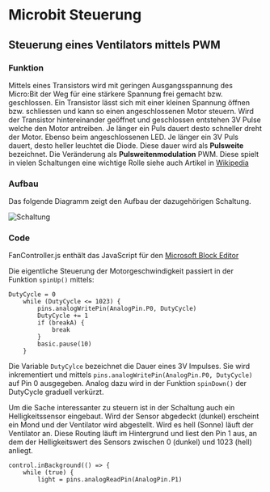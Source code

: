 # Microbit Steuerung
## Steuerung eines Ventilators mittels PWM

### Funktion

Mittels eines Transistors wird mit geringen Ausgangsspannung des Micro:Bit der Weg für eine stärkere Spannung frei gemacht bzw. geschlossen. Ein Transistor lässt sich mit einer kleinen Spannung öffnen bzw. schliessen und kann so einen angeschlossenen Motor steuern. Wird der Transistor hintereinander geöffnet und geschlossen entstehen 3V Pulse welche den Motor antreiben. Je länger ein Puls dauert desto schneller dreht der Motor. Ebenso beim angeschlossenen LED. Je länger ein 3V Puls dauert, desto heller leuchtet die Diode.
Diese dauer wird als **Pulsweite** bezeichnet. Die Veränderung als **Pulsweitenmodulation** PWM.
Diese spielt in vielen Schaltungen eine wichtige Rolle siehe auch Artikel in [Wikipedia](https://de.wikipedia.org/wiki/Pulsweitenmodulation)

### Aufbau
Das folgende Diagramm zeigt den Aufbau der dazugehörigen Schaltung.

![Schaltung](images/FanControlWiring_Steckplatine.png)

### Code

FanController.js enthält das JavaScript für den [Microsoft Block Editor](https://makecode.microbit.org/)

Die eigentliche Steuerung der Motorgeschwindigkeit passiert in der Funktion `spinUp()` mittels:
```
DutyCycle = 0
    while (DutyCycle <= 1023) {
        pins.analogWritePin(AnalogPin.P0, DutyCycle)
        DutyCycle += 1
        if (breakA) {
            break
        }
        basic.pause(10)
    }
```
Die Variable `DutyCylce` bezeichnet die Dauer eines 3V Impulses. Sie wird inkrementiert und mittels `pins.analogWritePin(AnalogPin.P0, DutyCycle)` auf Pin 0 ausgegeben.
Analog dazu wird in der Funktion `spinDown()` der DutyCycle graduell verkürzt.

Um die Sache interessanter zu steuern ist in der Schaltung auch ein Helligkeitssensor eingebaut. Wird der Sensor abgedeckt (dunkel) erscheint ein Mond und der Ventilator wird abgestellt. Wird es hell (Sonne) läuft der Ventilator an.
Diese Routing läuft im Hintergrund und liest den Pin 1 aus, an dem der Helligkeitswert des Sensors zwischen 0 (dunkel) und 1023 (hell) anliegt.

```
control.inBackground(() => {
    while (true) {
        light = pins.analogReadPin(AnalogPin.P1)        
```


